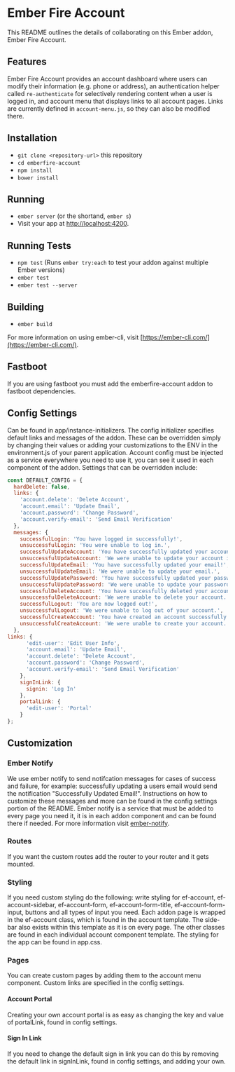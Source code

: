 # Ember Fire Account

This README outlines the details of collaborating on this Ember addon, Ember Fire Account.

## Features

Ember Fire Account provides an account dashboard where users can modify their information (e.g. phone or address), an authentication helper called `re-authenticate` for selectively rendering content when a user is logged in, and account menu that displays links to all account pages. Links are currently defined in `account-menu.js`, so they can also be modified there.

## Installation

* `git clone <repository-url>` this repository
* `cd emberfire-account`
* `npm install`
* `bower install`

## Running

* `ember server` (or the shortand, `ember s`)
* Visit your app at [http://localhost:4200](http://localhost:4200).

## Running Tests

* `npm test` (Runs `ember try:each` to test your addon against multiple Ember versions)
* `ember test`
* `ember test --server`

## Building

* `ember build`

For more information on using ember-cli, visit [https://ember-cli.com/](https://ember-cli.com/).

## Fastboot

If you are using fastboot you must add the emberfire-account addon to fastboot dependencies.

## Config Settings

Can be found in app/instance-initializers. The config initializer specifies default links and messages of the addon. These can be overridden simply by changing their values or adding your customizations to the ENV in the environment.js of your parent application. Account config must be injected as a service everywhere you need to use it, you can see it used in each component of the addon. Settings that can be overridden include:
```javascript
const DEFAULT_CONFIG = {
  hardDelete: false,
  links: {
    'account.delete': 'Delete Account',
    'account.email': 'Update Email',
    'account.password': 'Change Password',
    'account.verify-email': 'Send Email Verification'
  },
  messages: {
    successfulLogin: 'You have logged in successfully!',
    unsuccessfulLogin: 'You were unable to log in.',
    successfulUpdateAccount: 'You have successfully updated your account information!',
    unsuccessfulUpdateAccount: 'We were unable to update your account information.',
    successfulUpdateEmail: 'You have successfully updated your email!',
    unsuccessfulUpdateEmail: 'We were unable to update your email.',
    successfulUpdatePassword: 'You have successfully updated your password!',
    unsuccessfulUpdatePassword: 'We were unable to update your password.',
    successfulDeleteAccount: 'You have successfully deleted your account!',
    unsuccessfulDeleteAccount: 'We were unable to delete your account.',
    successfulLogout: 'You are now logged out!',
    unsuccessfulLogout: 'We were unable to log out of your account.',
    successfulCreateAccount: 'You have created an account successfully!',
    unsuccessfulCreateAccount: 'We were unable to create your account.'
  },
links: {
      'edit-user': 'Edit User Info',
      'account.email': 'Update Email',
      'account.delete': 'Delete Account',
      'account.password': 'Change Password',
      'account.verify-email': 'Send Email Verification'
    },
    signInLink: {
      signin: 'Log In'
    },
    portalLink: {
      'edit-user': 'Portal'
    }
};
```

## Customization

### Ember Notify

We use ember notify to send notifcation messages for cases of success and failure, for example: successfully updating a users email would send the notification "Successfully Updated Email!". Instructions on how to customize these messages and more can be found in the config settings portion of the README. Ember notify is a service that must be added to every page you need it, it is in each addon component and can be found there if needed. For more information visit [ember-notify](https://github.com/aexmachina/ember-notify#custom-animations).

### Routes

If you want the custom routes add the router to your router and it gets mounted.

### Styling

If you need custom styling do the following: write styling for ef-account, ef-account-sidebar, ef-account-form, ef-account-form-title, ef-account-form-input, buttons and all types of input you need. Each addon page is wrapped in the ef-account class, which is found in the account template. The side-bar also exists within this template as it is on every page. The other classes are found in each individual account component template. The styling for the app can be found in app.css. 

### Pages

You can create custom pages by adding them to the account menu component. Custom links are specified in the config settings.

#### Account Portal

Creating your own account portal is as easy as changing the key and value of portalLink, found in config settings. 

#### Sign In Link

If you need to change the default sign in link you can do this by removing the default link in signInLink, found in config settings, and adding your own.





